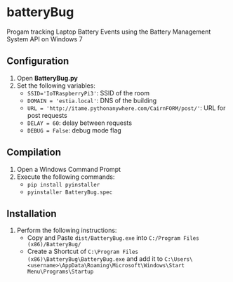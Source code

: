 # batteryBug
Progam tracking Laptop Battery Events using the Battery Management System API on Windows 7

## Configuration
1. Open **BatteryBug.py** 
2. Set the following variables:
    - `SSID='IoTRaspberryPi3'`: SSID of the room
    - `DOMAIN = 'estia.local'`: DNS of the building
    - `URL = 'http://itame.pythonanywhere.com/CairnFORM/post/'`: URL for post requests
    - `DELAY = 60`:  delay between requests
    - `DEBUG = False`: debug mode flag

## Compilation
1. Open a Windows Command Prompt
2. Execute the following commands:
    - `pip install pyinstaller`
    - `pyinstaller BatteryBug.spec`

## Installation
1. Perform the following instructions:
    - Copy and Paste `dist/BatteryBug.exe` into `C:/Program Files (x86)/BatteryBug/`
    - Create a Shortcut of `C:\Program Files (x86)\BatteryBug\BatteryBug.exe` and add it to `C:\Users\<username>\AppData\Roaming\Microsoft\Windows\Start Menu\Programs\Startup`